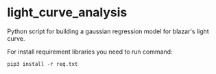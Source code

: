 # light_curve_analysis

Python script for building a gaussian regression model for blazar's light curve.

For install requirement libraries you need to run command:

```
pip3 install -r req.txt
```
